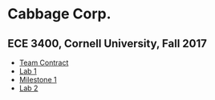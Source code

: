 # Cabbage Corp.
## ECE 3400, Cornell University, Fall 2017

* [Team Contract](./teamContract.md)
* [Lab 1](./Lab1.md)
* [Milestone 1](./Milestone1.md)
* [Lab 2](./lab2.md)
